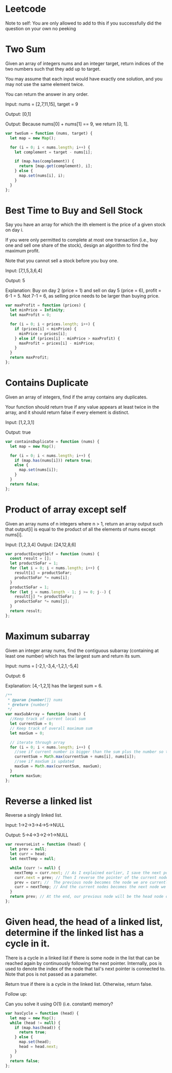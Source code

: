 ﻿# Leetcode
 Note to self: You are only allowed to add to this if you successfully did the question on your own no peeking

# Two Sum

Given an array of integers nums and an integer target, return indices of the two numbers such that they add up to target.

You may assume that each input would have exactly one solution, and you may not use the same element twice.

You can return the answer in any order.

Input: nums = [2,7,11,15], target = 9

Output: [0,1]

Output: Because nums[0] + nums[1] == 9, we return [0, 1].

```javascript
var twoSum = function (nums, target) {
  let map = new Map();

  for (i = 0; i < nums.length; i++) {
    let complement = target - nums[i];

    if (map.has(complement)) {
      return [map.get(complement), i];
    } else {
      map.set(nums[i], i);
    }
  }
};
```

# Best Time to Buy and Sell Stock

Say you have an array for which the ith element is the price of a given stock on day i.

If you were only permitted to complete at most one transaction (i.e., buy one and sell one share of the stock), design an algorithm to find the maximum profit.

Note that you cannot sell a stock before you buy one.

Input: [7,1,5,3,6,4]

Output: 5

Explanation: Buy on day 2 (price = 1) and sell on day 5 (price = 6), profit = 6-1 = 5.
Not 7-1 = 6, as selling price needs to be larger than buying price.

```javascript
var maxProfit = function (prices) {
  let minPrice = Infinity;
  let maxProfit = 0;

  for (i = 0; i < prices.length; i++) {
    if (prices[i] < minPrice) {
      minPrice = prices[i];
    } else if (prices[i] - minPrice > maxProfit) {
      maxProfit = prices[i] - minPrice;
    }
  }
  return maxProfit;
};
```

# Contains Duplicate

Given an array of integers, find if the array contains any duplicates.

Your function should return true if any value appears at least twice in the array, and it should return false if every element is distinct.

Input: [1,2,3,1]

Output: true

```javascript
var containsDuplicate = function (nums) {
  let map = new Map();

  for (i = 0; i < nums.length; i++) {
    if (map.has(nums[i])) return true;
    else {
      map.set(nums[i]);
    }
  }
  return false;
};
```

# Product of array except self

Given an array nums of n integers where n > 1, return an array output such that output[i] is equal to the product of all the elements of nums except nums[i].

Input: [1,2,3,4]
Output: [24,12,8,6]

```javascript
var productExceptSelf = function (nums) {
  const result = [];
  let productSoFar = 1;
  for (let i = 0; i < nums.length; i++) {
    result[i] = productSoFar;
    productSoFar *= nums[i];
  }
  productSoFar = 1;
  for (let j = nums.length - 1; j >= 0; j--) {
    result[j] *= productSoFar;
    productSoFar *= nums[j];
  }
  return result;
};
```

# Maximum subarray

Given an integer array nums, find the contiguous subarray (containing at least one number) which has the largest sum and return its sum.

Input: nums = [-2,1,-3,4,-1,2,1,-5,4]

Output: 6

Explanation: [4,-1,2,1] has the largest sum = 6.

```javascript
/**
 * @param {number[]} nums
 * @return {number}
 */
var maxSubArray = function (nums) {
  //Keep track of current local sum
  let currentSum = 0;
  // Keep track of overall maximum sum
  let maxSum = 0;

  // iterate through array
  for (i = 0; i < nums.length; i++) {
    //see if current number is bigger than the sum plus the number so that
    currentSum = Math.max(currentSum + nums[i], nums[i]);
    //see if maxSum is updated
    maxSum = Math.max(currentSum, maxSum);
  }
  return maxSum;
};
```

# Reverse a linked list

Reverse a singly linked list.

Input: 1->2->3->4->5->NULL

Output: 5->4->3->2->1->NULL

```javascript
var reverseList = function (head) {
  let prev = null;
  let curr = head;
  let nextTemp = null;

  while (curr != null) {
    nextTemp = curr.next; // As I explained earlier, I save the next pointer in the temp variable.
    curr.next = prev; // Then I reverse the pointer of the current node to its previous node.
    prev = curr; //  The previous node becomes the node we are currently at.
    curr = nextTemp; // And the current nodes becomes the next node we saved earlier. And we keep iterating.
  }
  return prev; // At the end, our previous node will be the head node of the new list.
};
```

# Given head, the head of a linked list, determine if the linked list has a cycle in it.

There is a cycle in a linked list if there is some node in the list that can be reached again by continuously following the next pointer. Internally, pos is used to denote the index of the node that tail's next pointer is connected to. Note that pos is not passed as a parameter.

Return true if there is a cycle in the linked list. Otherwise, return false.

Follow up:

Can you solve it using O(1) (i.e. constant) memory?

```javascript
var hasCycle = function (head) {
  let map = new Map();
  while (head != null) {
    if (map.has(head)) {
      return true;
    } else {
      map.set(head);
      head = head.next;
    }
  }
  return false;
};
```
